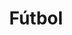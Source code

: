 ﻿---
title: "Fútbol"
permalink: periodes_705.html
layout: periode
sidebar: periodes
pares:
  - -4:
    title: "Deportes"

fills:
jocsPrincipals:
  - title: "Soccer City"
    bggId: 147171
    dataInici: 
    dataFi: 

  - title: "Cup-Game"
    bggId: 25917
    dataInici: 
    dataFi: 

  - title: "Mastergoal"
    bggId: 21879
    dataInici: 
    dataFi: 

  - title: "Time of Soccer"
    bggId: 166317
    dataInici: 
    dataFi: 

  - title: "The Beautiful Game"
    bggId: 93368
    dataInici: 
    dataFi: 

jocsEscenaris:
  - title: "StreetSoccer"
    bggId: 3421
    dataInici: 
    dataFi: 

jocsEpoca:
jocsEpocaEscenaris:
---
